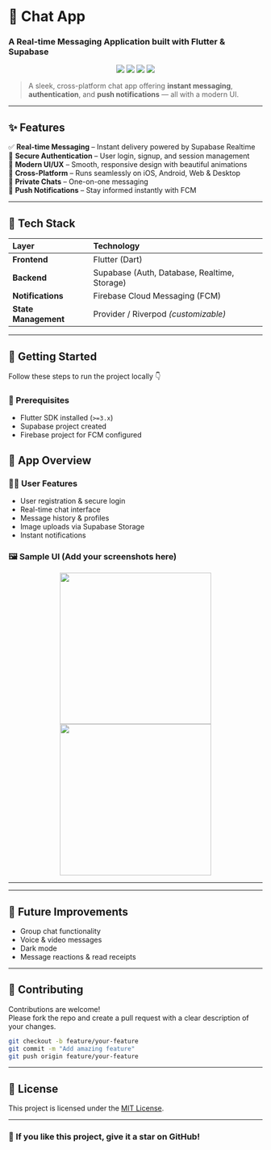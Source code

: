 # 💬 Chat App  
### A Real-time Messaging Application built with **Flutter** & **Supabase**

<p align="center">
  <img src="https://img.shields.io/badge/Flutter-%2302569B.svg?&style=for-the-badge&logo=flutter&logoColor=white"/>
  <img src="https://img.shields.io/badge/Supabase-3FCF8E?style=for-the-badge&logo=supabase&logoColor=white"/>
  <img src="https://img.shields.io/badge/Dart-%230175C2.svg?&style=for-the-badge&logo=dart&logoColor=white"/>
  <img src="https://img.shields.io/badge/License-MIT-green?style=for-the-badge"/>
</p>

> A sleek, cross-platform chat app offering **instant messaging**, **authentication**, and **push notifications** — all with a modern UI.

---

## ✨ Features

✅ **Real-time Messaging** – Instant delivery powered by Supabase Realtime  
🔐 **Secure Authentication** – User login, signup, and session management  
🎨 **Modern UI/UX** – Smooth, responsive design with beautiful animations  
📱 **Cross-Platform** – Runs seamlessly on iOS, Android, Web & Desktop  
💬 **Private Chats** – One-on-one messaging  
🔔 **Push Notifications** – Stay informed instantly with FCM  

---

## 🧩 Tech Stack

| Layer | Technology |
|:------|:------------|
| **Frontend** | Flutter (Dart) |
| **Backend** | Supabase (Auth, Database, Realtime, Storage) |
| **Notifications** | Firebase Cloud Messaging (FCM) |
| **State Management** | Provider / Riverpod *(customizable)* |

---

## 🚀 Getting Started

Follow these steps to run the project locally 👇

### 🧱 Prerequisites
- Flutter SDK installed (`>=3.x`)
- Supabase project created
- Firebase project for FCM configured


## 📱 App Overview

### 🧑‍💻 User Features
- User registration & secure login  
- Real-time chat interface  
- Message history & profiles  
- Image uploads via Supabase Storage  
- Instant notifications  

### 🖼️ Sample UI (Add your screenshots here)
<p align="center">
  <img src="assets/screenshots/chat_screen.png" width="300"/>
  <img src="assets/screenshots/login_screen.png" width="300"/>
</p>

---


---

## 🧠 Future Improvements
- Group chat functionality  
- Voice & video messages  
- Dark mode  
- Message reactions & read receipts  

---

## 🤝 Contributing

Contributions are welcome!  
Please fork the repo and create a pull request with a clear description of your changes.

```bash
git checkout -b feature/your-feature
git commit -m "Add amazing feature"
git push origin feature/your-feature
```

---

## 📄 License

This project is licensed under the [MIT License](LICENSE).

---

### 🌟 If you like this project, give it a star on GitHub!
